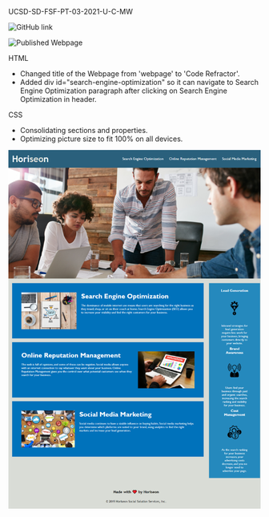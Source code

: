 UCSD-SD-FSF-PT-03-2021-U-C-MW

![GitHub link](https://github.com/djony88/02_Code_Refactor_HW)

![Published Webpage](https://djony88.github.io/02_Code_Refactor_HW)


HTML
* Changed title of the Webpage from 'webpage' to 'Code Refractor'.
* Added div id="search-engine-optimization" so it can navigate to Search Engine Optimization paragraph
  after clicking on Search Engine Optimization in header.

CSS
* Consolidating sections and properties.
* Optimizing  picture size to fit 100% on all devices.

![Webpage preview](./assets/images/preview.png)
